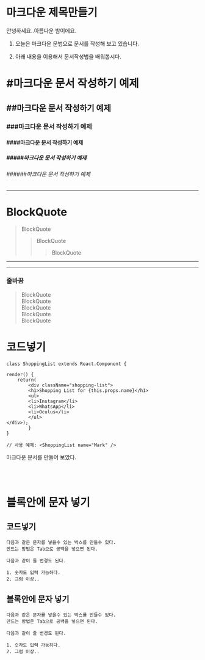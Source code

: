 마크다운 제목만들기
==============

안녕하세요..아름다운 밤이에요.   

1. 오늘은 마크다운 문법으로 문서를 작성해 보고 있습니다.   

2. 아래 내용을 이용해서 문서작성법을 배워봅시다.

# #마크다운 문서 작성하기 예제

## ##마크다운 문서 작성하기 예제

### ###마크다운 문서 작성하기 예제

#### ####마크다운 문서 작성하기 예제

##### #####마크다운 문서 작성하기 예제



###### ######마크다운 문서 작성하기 예제



<hr>

# BlockQuote

> BlockQuote
> > BlockQuote
> > > BlockQuote


***
    
* * * 

### 줄바꿈   



> BlockQuote    
> BlockQuote    
> BlockQuote    
> BlockQuote   
> BlockQuote




# 코드넣기

    class ShoppingList extends React.Component {

    render() {
        return(
            <div className="shopping-list">
            <h1>Shopping List for {this.props.name}</h1>
            <ul>
            <li>Instagram</li>
            <li>WhatsApp</li>
            <li>Oculus</li>
            </ul>
    </div>);
            }
    }

    // 사용 예제: <ShoppingList name="Mark" />

마크다운 문서를 만들어 보았다.     
  
  
<br><br>


# 블록안에 문자 넣기

## 코드넣기

    다음과 같은 문자를 넣을수 있는 박스를 만들수 있다.
    만드는 방법은 Tab으로 공백을 넣으면 된다.

    다음과 같이 줄 변경도 된다.

    1. 숫자도 입력 가능하다.
    2. 그럼 이상..



## 블록안에 문자 넣기

    다음과 같은 문자를 넣을수 있는 박스를 만들수 있다.
    만드는 방법은 Tab으로 공백을 넣으면 된다.

    다음과 같이 줄 변경도 된다.

    1. 숫자도 입력 가능하다.
    2. 그럼 이상..

